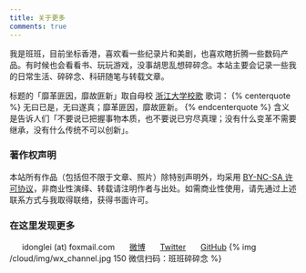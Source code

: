 ```yaml
---
title: 关于更多
comments: true
---
```

我是班班，目前坐标香港，喜欢看一些纪录片和美剧，也喜欢瞎折腾一些数码产品。有时候也会看看书、玩玩游戏，没事胡思乱想碎碎念。本站主要会记录一些我的日常生活、碎碎念、科研随笔与转载文章。

标题的「靡革匪因，靡故匪新」取自母校 [浙江大学校歌](https://www.bilibili.com/video/av15024170) 歌词：
{% centerquote %}
无曰已是，无曰遂真；靡革匪因，靡故匪新。
{% endcenterquote %}
含义是告诉人们「不要说已把握事物本质，也不要说已穷尽真理；没有什么变革不需要继承，没有什么传统不可以创新」。

### 著作权声明

本站所有作品（包括但不限于文章、照片）除特别声明外，均采用 [<i class="fa fa-fw fa-creative-commons"></i>BY-NC-SA 许可协议](https://creativecommons.org/licenses/by-nc-sa/4.0/deed.zh)，非商业性演绎、转载请注明作者与出处。如需商业性使用，请先通过上述联系方式与我取得联络，获得书面许可。

### 在这里发现更多

　<i class="fa fa-fw fa-envelope"></i>&nbsp;&nbsp;idonglei (at) foxmail.com
　<i class="fa fa-fw fa-weibo"></i>&nbsp;&nbsp;[微博](https://weibo.com/1156774800 "@木东三石")
　<i class="fa fa-fw fa-twitter"></i>&nbsp;&nbsp;[Twitter](https://twitter.com/lei2rock "@lei2rock")
　<i class="fa fa-fw fa-github"></i>&nbsp;&nbsp;[GitHub](https://github.com/lei2rock "@lei2rock")
{% img /cloud/img/wx_channel.jpg 150 微信扫码：班班碎碎念 %}
